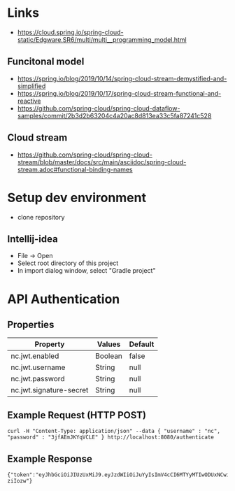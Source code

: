 # Links
* https://cloud.spring.io/spring-cloud-static/Edgware.SR6/multi/multi__programming_model.html


## Funcitonal model
* https://spring.io/blog/2019/10/14/spring-cloud-stream-demystified-and-simplified
* https://spring.io/blog/2019/10/17/spring-cloud-stream-functional-and-reactive
* https://github.com/spring-cloud/spring-cloud-dataflow-samples/commit/2b3d2b63204c4a20ac8d813ea33c5fa87241c528
 
 
## Cloud stream
* https://github.com/spring-cloud/spring-cloud-stream/blob/master/docs/src/main/asciidoc/spring-cloud-stream.adoc#functional-binding-names


# Setup dev environment
* clone repository

## Intellij-idea
* File -> Open
* Select root directory of this project
* In import dialog window, select "Gradle project"

# API Authentication

## Properties
| Property                | Values                  | Default |
|-------------------------|-------------------------|---------|
| nc.jwt.enabled          | Boolean                 | false   |
| nc.jwt.username         | String                  | null    |
| nc.jwt.password         | String                  | null    |
| nc.jwt.signature-secret | String                  | null    |

## Example Request (HTTP POST)
```
curl -H "Content-Type: application/json" --data { "username" : "nc", "password" : "3jfAEmJKYqVCLE" } http://localhost:8080/authenticate
```

## Example Response
```
{"token":"eyJhbGciOiJIUzUxMiJ9.eyJzdWIiOiJuYyIsImV4cCI6MTYyMTIwODUxNCwiaWF0IjoxNjIxMTkwNTE0fQ.Se6yitIkVvbyVkWZIZk8Vxpr_Gp0L9uONW9ErideekzKlQUfogSfdqVz7LPGAZcZR2JK0OiYsjRSQq5-ziIozw"}
```
